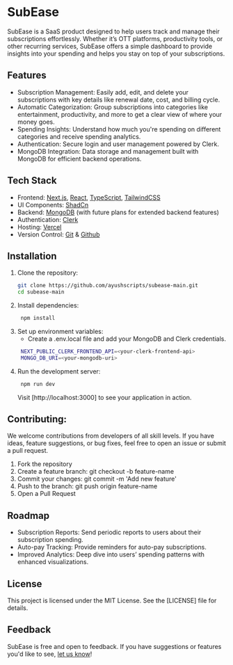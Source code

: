 **<h1> SubEase </h1>**

SubEase is a SaaS product designed to help users track and manage their subscriptions effortlessly. Whether it’s OTT platforms, productivity tools, or other recurring services, SubEase offers a simple dashboard to provide insights into your spending and helps you stay on top of your subscriptions.

## Features
- Subscription Management: Easily add, edit, and delete your subscriptions with key details like renewal date, cost, and billing cycle.
- Automatic Categorization: Group subscriptions into categories like entertainment, productivity, and more to get a clear view of where your money goes.
- Spending Insights: Understand how much you're spending on different categories and receive spending analytics.
- Authentication: Secure login and user management powered by Clerk.
- MongoDB Integration: Data storage and management built with MongoDB for efficient backend operations.

## Tech Stack
- Frontend: [Next.js](https://nextjs.org), [React](https://react.dev), [TypeScript](https://typescriptlang.org), [TailwindCSS](https://tailwindcss.com)
- UI Components: [ShadCn](https://ui.shadcn.com)
- Backend: [MongoDB](https://mongodb.com) (with future plans for extended backend features)
- Authentication: [Clerk](https://clerk.com)
- Hosting: [Vercel](https://vercel.com)
- Version Control: [Git](https://git-scm.com) & [Github](https://github.com)

## Installation
1. Clone the repository:
   ```bash
   git clone https://github.com/ayushscripts/subease-main.git
   cd subease-main
   ```
2. Install dependencies:
   ```bash
    npm install
    ```
3. Set up environment variables:
   - Create a .env.local file and add your MongoDB and Clerk credentials.
   ```bash
    NEXT_PUBLIC_CLERK_FRONTEND_API=<your-clerk-frontend-api>
    MONGO_DB_URI=<your-mongodb-uri>
    ```
4. Run the development server:
   ```bash
    npm run dev
    ```
   Visit [http://localhost:3000] to see your application in action.

## Contributing:
We welcome contributions from developers of all skill levels. If you have ideas, feature suggestions, or bug fixes, feel free to open an issue or submit a pull request.
1. Fork the repository
2. Create a feature branch: git checkout -b feature-name
3. Commit your changes: git commit -m 'Add new feature'
4. Push to the branch: git push origin feature-name
5. Open a Pull Request

## Roadmap
- Subscription Reports: Send periodic reports to users about their subscription spending.
- Auto-pay Tracking: Provide reminders for auto-pay subscriptions.
- Improved Analytics: Deep dive into users’ spending patterns with enhanced visualizations.

## License
This project is licensed under the MIT License. See the [LICENSE] file for details.

## Feedback
SubEase is free and open to feedback. If you have suggestions or features you'd like to see, [let us know](https://x.com/ayushfromindia)!
